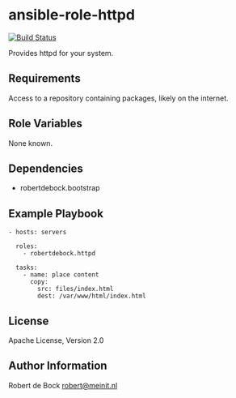 ansible-role-httpd
=========

[![Build Status](https://travis-ci.org/robertdebock/ansible-role-httpd.svg?branch=master)](https://travis-ci.org/robertdebock/ansible-role-httpd)

Provides httpd for your system.

Requirements
------------

Access to a repository containing packages, likely on the internet.

Role Variables
--------------

None known.

Dependencies
------------

- robertdebock.bootstrap

Example Playbook
----------------

```
- hosts: servers

  roles:
    - robertdebock.httpd

  tasks:
    - name: place content
      copy:
        src: files/index.html
        dest: /var/www/html/index.html
```

License
-------

Apache License, Version 2.0

Author Information
------------------

Robert de Bock <robert@meinit.nl>
